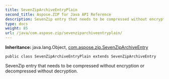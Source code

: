 ```yaml
---
title: SevenZipArchiveEntryPlain
second_title: Aspose.ZIP for Java API Reference
description: SevenZip entry that needs to be compressed without encryption or decompressed without decryption.
type: docs
weight: 85
url: /java/com.aspose.zip/sevenziparchiveentryplain/
---
```


**Inheritance:**
java.lang.Object, [com.aspose.zip.SevenZipArchiveEntry](../../com.aspose.zip/sevenziparchiveentry)
```
public class SevenZipArchiveEntryPlain extends SevenZipArchiveEntry
```

SevenZip entry that needs to be compressed without encryption or decompressed without decryption.
